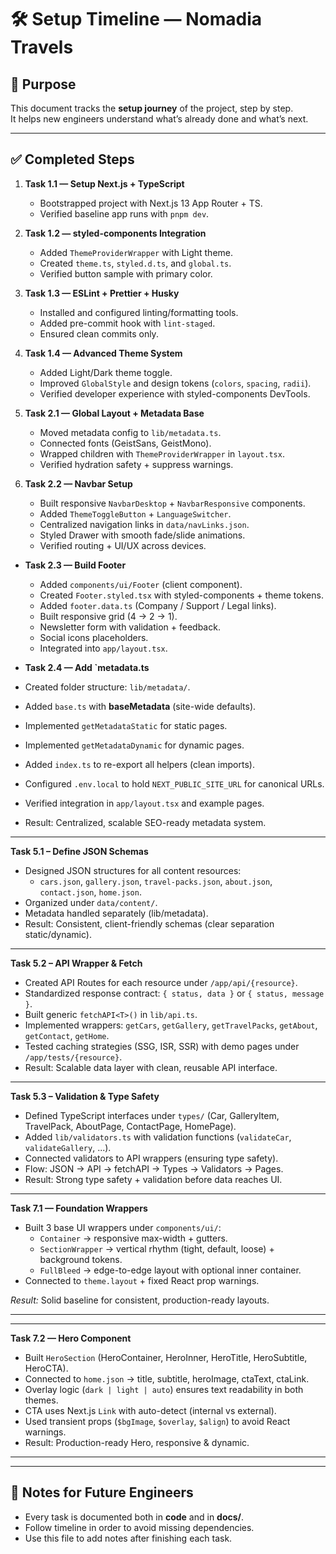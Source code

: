 # 🛠️ Setup Timeline — Nomadia Travels

## 🎯 Purpose

This document tracks the **setup journey** of the project, step by step.  
It helps new engineers understand what’s already done and what’s next.

---

## ✅ Completed Steps

1. **Task 1.1 — Setup Next.js + TypeScript**
   - Bootstrapped project with Next.js 13 App Router + TS.
   - Verified baseline app runs with `pnpm dev`.

2. **Task 1.2 — styled-components Integration**
   - Added `ThemeProviderWrapper` with Light theme.
   - Created `theme.ts`, `styled.d.ts`, and `global.ts`.
   - Verified button sample with primary color.

3. **Task 1.3 — ESLint + Prettier + Husky**
   - Installed and configured linting/formatting tools.
   - Added pre-commit hook with `lint-staged`.
   - Ensured clean commits only.

4. **Task 1.4 — Advanced Theme System**
   - Added Light/Dark theme toggle.
   - Improved `GlobalStyle` and design tokens (`colors`, `spacing`, `radii`).
   - Verified developer experience with styled-components DevTools.

5. **Task 2.1 — Global Layout + Metadata Base**
   - Moved metadata config to `lib/metadata.ts`.
   - Connected fonts (GeistSans, GeistMono).
   - Wrapped children with `ThemeProviderWrapper` in `layout.tsx`.
   - Verified hydration safety + suppress warnings.

6. **Task 2.2 — Navbar Setup**
   - Built responsive `NavbarDesktop` + `NavbarResponsive` components.
   - Added `ThemeToggleButton` + `LanguageSwitcher`.
   - Centralized navigation links in `data/navLinks.json`.
   - Styled Drawer with smooth fade/slide animations.
   - Verified routing + UI/UX across devices.

- **Task 2.3 — Build Footer**
  - Added `components/ui/Footer` (client component).
  - Created `Footer.styled.tsx` with styled-components + theme tokens.
  - Added `footer.data.ts` (Company / Support / Legal links).
  - Built responsive grid (4 → 2 → 1).
  - Newsletter form with validation + feedback.
  - Social icons placeholders.
  - Integrated into `app/layout.tsx`.

- **Task 2.4 — Add `metadata.ts**
- Created folder structure: `lib/metadata/`.
- Added `base.ts` with **baseMetadata** (site-wide defaults).
- Implemented `getMetadataStatic` for static pages.
- Implemented `getMetadataDynamic` for dynamic pages.
- Added `index.ts` to re-export all helpers (clean imports).
- Configured `.env.local` to hold `NEXT_PUBLIC_SITE_URL` for canonical URLs.
- Verified integration in `app/layout.tsx` and example pages.
- Result: Centralized, scalable SEO-ready metadata system.

---

**Task 5.1 – Define JSON Schemas**

- Designed JSON structures for all content resources:
  - `cars.json`, `gallery.json`, `travel-packs.json`, `about.json`, `contact.json`, `home.json`.
- Organized under `data/content/`.
- Metadata handled separately (lib/metadata).
- Result: Consistent, client-friendly schemas (clear separation static/dynamic).

---

**Task 5.2 – API Wrapper & Fetch**

- Created API Routes for each resource under `/app/api/{resource}`.
- Standardized response contract: `{ status, data }` or `{ status, message }`.
- Built generic `fetchAPI<T>()` in `lib/api.ts`.
- Implemented wrappers: `getCars`, `getGallery`, `getTravelPacks`, `getAbout`, `getContact`, `getHome`.
- Tested caching strategies (SSG, ISR, SSR) with demo pages under `/app/tests/{resource}`.
- Result: Scalable data layer with clean, reusable API interface.

---

**Task 5.3 – Validation & Type Safety**

- Defined TypeScript interfaces under `types/` (Car, GalleryItem, TravelPack, AboutPage, ContactPage, HomePage).
- Added `lib/validators.ts` with validation functions (`validateCar`, `validateGallery`, ...).
- Connected validators to API wrappers (ensuring type safety).
- Flow: JSON → API → fetchAPI<T> → Types → Validators → Pages.
- Result: Strong type safety + validation before data reaches UI.

---

**Task 7.1 — Foundation Wrappers**

- Built 3 base UI wrappers under `components/ui/`:
  - `Container` → responsive max-width + gutters.
  - `SectionWrapper` → vertical rhythm (tight, default, loose) + background tokens.
  - `FullBleed` → edge-to-edge layout with optional inner container.
- Connected to `theme.layout` + fixed React prop warnings.

_Result:_ Solid baseline for consistent, production-ready layouts.

---

---

**Task 7.2 — Hero Component**

- Built `HeroSection` (HeroContainer, HeroInner, HeroTitle, HeroSubtitle, HeroCTA).
- Connected to `home.json` → title, subtitle, heroImage, ctaText, ctaLink.
- Overlay logic (`dark | light | auto`) ensures text readability in both themes.
- CTA uses Next.js `Link` with auto-detect (internal vs external).
- Used transient props (`$bgImage`, `$overlay`, `$align`) to avoid React warnings.
- Result: Production-ready Hero, responsive & dynamic.

---

---

## 🧭 Notes for Future Engineers

- Every task is documented both in **code** and in **docs/**.
- Follow timeline in order to avoid missing dependencies.
- Use this file to add notes after finishing each task.
